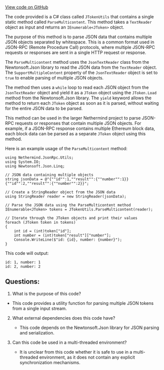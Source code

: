 [View code on GitHub](https://github.com/nethermindeth/nethermind/Nethermind.JsonRpc/Utils/JTokenUtils.cs)

The code provided is a C# class called `JTokenUtils` that contains a single static method called `ParseMulticontent`. This method takes a `TextReader` object as input and returns an `IEnumerable<JToken>` object. 

The purpose of this method is to parse JSON data that contains multiple JSON objects separated by whitespace. This is a common format used in JSON-RPC (Remote Procedure Call) protocols, where multiple JSON-RPC requests or responses are sent in a single HTTP request or response. 

The `ParseMulticontent` method uses the `JsonTextReader` class from the Newtonsoft.Json library to read the JSON data from the `TextReader` object. The `SupportMultipleContent` property of the `JsonTextReader` object is set to `true` to enable parsing of multiple JSON objects. 

The method then uses a `while` loop to read each JSON object from the `JsonTextReader` object and yield it as a `JToken` object using the `JToken.Load` method from the Newtonsoft.Json library. The `yield` keyword allows the method to return each `JToken` object as soon as it is parsed, without waiting for the entire JSON data to be parsed. 

This method can be used in the larger Nethermind project to parse JSON-RPC requests or responses that contain multiple JSON objects. For example, if a JSON-RPC response contains multiple Ethereum block data, each block data can be parsed as a separate `JToken` object using this method. 

Here is an example usage of the `ParseMulticontent` method:

```
using Nethermind.JsonRpc.Utils;
using System.IO;
using Newtonsoft.Json.Linq;

// JSON data containing multiple objects
string jsonData = @"{""id"":1,""result"":{""number"":1}} {""id"":2,""result"":{""number"":2}}";

// Create a StringReader object from the JSON data
using StringReader reader = new StringReader(jsonData);

// Parse the JSON data using the ParseMulticontent method
IEnumerable<JToken> tokens = JTokenUtils.ParseMulticontent(reader);

// Iterate through the JToken objects and print their values
foreach (JToken token in tokens)
{
    int id = (int)token["id"];
    int number = (int)token["result"]["number"];
    Console.WriteLine($"id: {id}, number: {number}");
}
```

This code will output:

```
id: 1, number: 1
id: 2, number: 2
```
## Questions: 
 1. What is the purpose of this code?
   - This code provides a utility function for parsing multiple JSON tokens from a single input stream.

2. What external dependencies does this code have?
   - This code depends on the Newtonsoft.Json library for JSON parsing and serialization.

3. Can this code be used in a multi-threaded environment?
   - It is unclear from this code whether it is safe to use in a multi-threaded environment, as it does not contain any explicit synchronization mechanisms.
